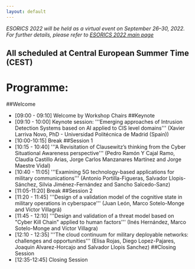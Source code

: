 ```yaml
---
layout: default
---
```

*ESORICS 2022 will be held as a virtual event on September 26–30, 2022. For further details, please refer to [ESORICS 2022 main page](https://esorics2022.compute.dtu.dk)*


## All scheduled at Central European Summer Time (CEST)
# Programme:
##Welcome
* [09:00 - 09:10] Welcome by Workshop Chairs
##Keynote
* [09:10 - 10:00] Keynote session: '''Emerging approaches of Intrusion Detection Systems based on AI applied to CIS level domains''' (Xavier Larriva Novo, PhD - Universidad Politécnica de Madrid (Spain))
* [10:00-10:15] Break
##Session 1
* [10:15 - 10:40] '''A Revisitation of Clausewitz’s thinking from the Cyber Situational Awareness perspective''' (Pedro Ramón Y Cajal Ramo, Claudia Castillo Arias, Jorge Carlos Manzanares Martínez and Jorge Maestre Vidal)
* [10:40 - 11:05] '''Examining 5G technology-based applications for military communications''' (Antonio Portilla-Figueras, Salvador Llopis-Sánchez, Silvia Jiménez-Fernández and Sancho Salcedo-Sanz)
* [11:05-11:20] Break
##Session 2
* [11:20 - 11:45] '''Design of a validation model of the cognitive state in military operations in cyberspace''' (Juan León, Marco Sotelo-Monge and Víctor Villagrá)
* [11:45 - 12:10] '''Design and validation of a threat model based on "Cyber Kill Chain" applied to human factors''' (Inés Hernández, Marco Sotelo-Monge and Víctor Villagra)
* [12:10 - 12:35] '''The cloud continuum for military deployable networks: challenges and opportunities'''  (Elisa Rojas, Diego Lopez-Pajares, Joaquin Alvarez-Horcajo and Salvador Llopis Sanchez)
##Closing Session 
* [12:35-12:45] Closing Session
